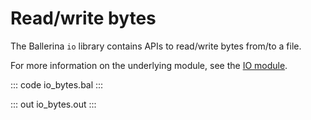 # Read/write bytes

The Ballerina `io` library contains APIs to read/write bytes from/to a file.

For more information on the underlying module, see the [IO module](https://lib.ballerina.io/ballerina/io/latest/).

::: code io_bytes.bal :::

::: out io_bytes.out :::